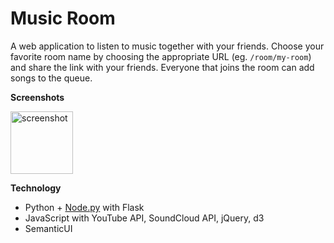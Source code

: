 # Music Room

A web application to listen to music together with your friends. Choose your
favorite room name by choosing the appropriate URL (eg. `/room/my-room`) and
share the link with your friends. Everyone that joins the room can add songs
to the queue.

__Screenshots__

<img height="100px" src="https://i.imgur.com/fYzsesE.png" alt="screenshot">

__Technology__

  [Node.py]: https://nodepy.org/

* Python + [Node.py] with Flask
* JavaScript with YouTube API, SoundCloud API, jQuery, d3
* SemanticUI
